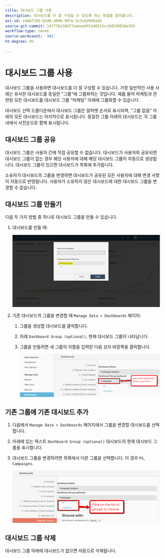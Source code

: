 ```yaml
---
title: 대시보드 그룹 사용
description: 대시보드를 더 잘 구성할 수 있도록 하는 방법을 알아봅니다.
exl-id: e48b7345-62d0-4898-997e-3c3c02040ad3
source-git-commit: 14777b216bf7aaeea0fb2d0513cc94539034a359
workflow-type: tm+mt
source-wordcount: '301'
ht-degree: 0%

---
```


# 대시보드 그룹 사용

대시보드 그룹을 사용하면 대시보드를 더 잘 구성할 수 있습니다. 가장 일반적인 사용 사례는 유사한 대시보드를 동일한 &quot;그룹&quot;에 그룹화하는 것입니다. 예를 들어 마케팅과 관련된 모든 대시보드를 대시보드 그룹 &quot;마케팅&quot; 아래에 그룹화할 수 있습니다.

대시보드 선택 드롭다운에서 대시보드 그룹은 알파벳 순서로 표시되며, &quot;그룹 없음&quot; 아래의 모든 대시보드는 마지막으로 표시됩니다. 동일한 그룹 아래의 대시보드는 각 그룹 내에서 사전순으로 함께 표시됩니다.

## 대시보드 그룹 공유

대시보드 그룹은 사용자 간에 직접 공유할 수 없습니다. 대시보드가 사용자와 공유되면 대시보드 그룹이 없는 경우 해당 사용자에 대해 해당 대시보드 그룹이 자동으로 생성됩니다. 대시보드 그룹이 있으면 대시보드가 목록에 추가됩니다.

소유자가 대시보드의 그룹을 변경하면 대시보드가 공유된 모든 사용자에 대해 변경 사항이 자동으로 반영됩니다. 사용자가 소유하지 않은 대시보드에 대한 대시보드 그룹을 변경할 수 없습니다.

## 대시보드 그룹 만들기

다음 두 가지 방법 중 하나로 대시보드 그룹을 만들 수 있습니다.

1. 대시보드를 만들 때:

   ![대시보드 그룹 만들기](../../assets/create-dashboard-groups-new-dashboard.png)

1. 기존 대시보드의 그룹을 변경할 때 `Manage Data > Dashboards` 페이지:

   1. 그룹을 생성할 대시보드를 클릭합니다.

   1. 아래 `Dashboard Group (optional)`, 현재 대시보드 그룹이 나타납니다.

   1. 그룹을 만들려면 새 그룹의 이름을 입력한 다음 상자 바깥쪽을 클릭합니다.

      ![대시보드 그룹 만들기](../../assets/create-dashboard-groups-existing-dashboard.png)

## 기존 그룹에 기존 대시보드 추가

1. 다음에서 `Manage Data > Dashboards` 페이지에서 그룹을 변경할 대시보드를 선택합니다.

1. 아래에 있는 텍스트 `Dashboard Group (optional)` 대시보드의 현재 대시보드 그룹을 표시합니다.

1. 대시보드 그룹을 변경하려면 목록에서 다른 그룹을 선택합니다. 이 경우 `PS`, `Campaigns`.

   ![그룹 대시보드 변경](../../assets/add-existing-dashboard-existing-group.png)

## 대시보드 그룹 삭제

대시보드 그룹 아래에 대시보드가 없으면 자동으로 삭제됩니다.
